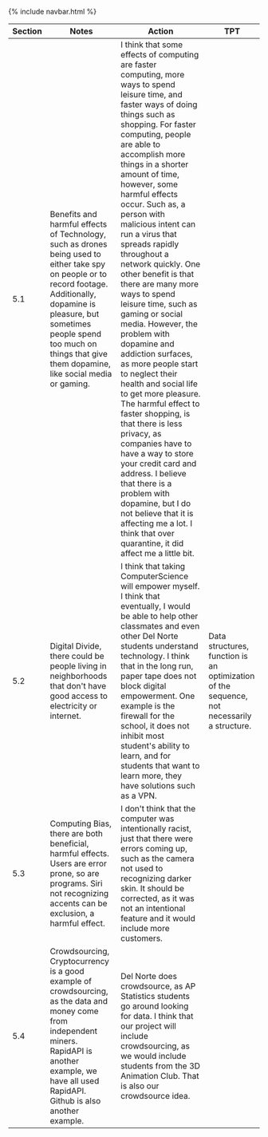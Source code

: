 {% include navbar.html %}

|Section|Notes|Action|TPT|
|-------|-----|----|-----|
|5.1|Benefits and harmful effects of Technology, such as drones being used to either take spy on people or to record footage. Additionally, dopamine is pleasure, but sometimes people spend too much on things that give them dopamine, like social media or gaming.|I think that some effects of computing are faster computing, more ways to spend leisure time, and faster ways of doing things such as shopping. For faster computing, people are able to accomplish more things in a shorter amount of time, however, some harmful effects occur. Such as, a person with malicious intent can run a virus that spreads rapidly throughout a network quickly. One other benefit is that there are many more ways to spend leisure time, such as gaming or social media. However, the problem with dopamine and addiction surfaces, as more people start to neglect their health and social life to get more pleasure. The harmful effect to faster shopping, is that there is less privacy, as companies have to have a way to store your credit card and address. I believe that there is a problem with dopamine, but I do not believe that it is affecting me a lot. I think that over quarantine, it did affect me a little bit. |
|5.2|Digital Divide, there could be people living in neighborhoods that don't have good access to electricity or internet. |I think that taking ComputerScience will empower myself. I think that eventually, I would be able to help other classmates and even other Del Norte students understand technology. I think that in the long run, paper tape does not block digital empowerment. One example is the firewall for the school, it does not inhibit most student's ability to learn, and for students that want to learn more, they have solutions such as a VPN. |Data structures, function is an optimization of the sequence, not necessarily a structure. |
|5.3|Computing Bias, there are both beneficial, harmful effects. Users are error prone, so are programs. Siri not recognizing accents can be exclusion, a harmful effect. |I don't think that the computer was intentionally racist, just that there were errors coming up, such as the camera not used to recognizing darker skin. It should be corrected, as it was not an intentional feature and it would include more customers. ||
|5.4|Crowdsourcing, Cryptocurrency is a good example of crowdsourcing, as the data and money come from independent miners. RapidAPI is another example, we have all used RapidAPI. Github is also another example.|Del Norte does crowdsource, as AP Statistics students go around looking for data. I think that our project will include crowdsourcing, as we would include students from the 3D Animation Club. That is also our crowdsource idea. |

